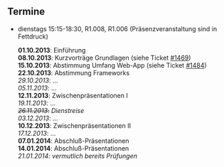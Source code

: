 ## Termine

-   dienstags 15:15-18:30, R1.008, R1.006 (Präsenzveranstaltung sind in Fettdruck)

    **01.10.2013**: Einführung  
    **08.10.2013**: Kurzvorträge Grundlagen
    (siehe Ticket [#1469](https://redmine.cs.hm.edu/issues/1469))   
    **15.10.2013**: Abstimmung Umfang Web-App
    (siehe Ticket [#1484](https://redmine.cs.hm.edu/issues/1484))  
    **22.10.2013**: Abstimmung Frameworks    
    *29.10.2013*: ...  
    *05.11.2013*: ...  
    **12.11.2013**: Zwischenpräsentationen I  
    *19.11.2013*: ...  
    <s>*26.11.2013*:</s> *Dienstreise*  
    *03.12.2013*: ...  
    **10.12.2013**: Zwischenpräsentationen II  
    *17.12.2013*: ...  
    **07.01.2014**: Abschluß-Präsentationen  
    **14.01.2014**: Abschluß-Präsentationen  
    *21.01.2014: vermutlich bereits Prüfungen*
    

